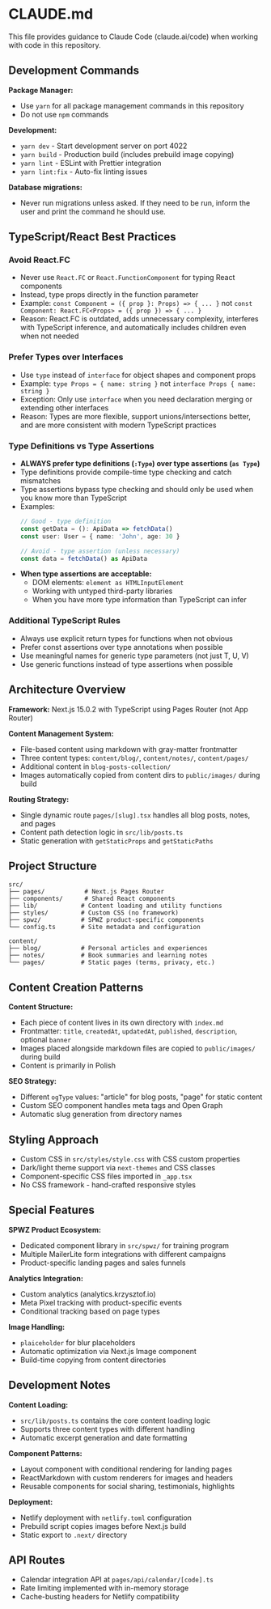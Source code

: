 # CLAUDE.md

This file provides guidance to Claude Code (claude.ai/code) when working with code in this repository.

## Development Commands

**Package Manager:**
- Use `yarn` for all package management commands in this repository
- Do not use `npm` commands

**Development:**
- `yarn dev` - Start development server on port 4022
- `yarn build` - Production build (includes prebuild image copying)
- `yarn lint` - ESLint with Prettier integration
- `yarn lint:fix` - Auto-fix linting issues

**Database migrations:**
- Never run migrations unless asked. If they need to be run, inform the user and print the command he should use.

## TypeScript/React Best Practices

### Avoid React.FC
- Never use `React.FC` or `React.FunctionComponent` for typing React components
- Instead, type props directly in the function parameter
- Example: `const Component = ({ prop }: Props) => { ... }` not `const Component: React.FC<Props> = ({ prop }) => { ... }`
- Reason: React.FC is outdated, adds unnecessary complexity, interferes with TypeScript inference, and automatically includes children even when not needed

### Prefer Types over Interfaces
- Use `type` instead of `interface` for object shapes and component props
- Example: `type Props = { name: string }` not `interface Props { name: string }`
- Exception: Only use `interface` when you need declaration merging or extending other interfaces
- Reason: Types are more flexible, support unions/intersections better, and are more consistent with modern TypeScript practices

### Type Definitions vs Type Assertions
- **ALWAYS prefer type definitions (`:Type`) over type assertions (`as Type`)**
- Type definitions provide compile-time type checking and catch mismatches
- Type assertions bypass type checking and should only be used when you know more than TypeScript
- Examples:
  ```typescript
  // Good - type definition
  const getData = (): ApiData => fetchData()
  const user: User = { name: 'John', age: 30 }
  
  // Avoid - type assertion (unless necessary)
  const data = fetchData() as ApiData
  ```
- **When type assertions are acceptable:**
  - DOM elements: `element as HTMLInputElement`
  - Working with untyped third-party libraries
  - When you have more type information than TypeScript can infer

### Additional TypeScript Rules
- Always use explicit return types for functions when not obvious
- Prefer const assertions over type annotations when possible
- Use meaningful names for generic type parameters (not just T, U, V)
- Use generic functions instead of type assertions when possible

## Architecture Overview

**Framework:** Next.js 15.0.2 with TypeScript using Pages Router (not App Router)

**Content Management System:**
- File-based content using markdown with gray-matter frontmatter
- Three content types: `content/blog/`, `content/notes/`, `content/pages/`
- Additional content in `blog-posts-collection/`
- Images automatically copied from content dirs to `public/images/` during build

**Routing Strategy:**
- Single dynamic route `pages/[slug].tsx` handles all blog posts, notes, and pages
- Content path detection logic in `src/lib/posts.ts`
- Static generation with `getStaticProps` and `getStaticPaths`

## Project Structure

```
src/
├── pages/           # Next.js Pages Router
├── components/      # Shared React components
├── lib/            # Content loading and utility functions
├── styles/         # Custom CSS (no framework)
├── spwz/           # SPWZ product-specific components
└── config.ts       # Site metadata and configuration

content/
├── blog/           # Personal articles and experiences  
├── notes/          # Book summaries and learning notes
└── pages/          # Static pages (terms, privacy, etc.)
```

## Content Creation Patterns

**Content Structure:**
- Each piece of content lives in its own directory with `index.md`
- Frontmatter: `title`, `createdAt`, `updatedAt`, `published`, `description`, optional `banner`
- Images placed alongside markdown files are copied to `public/images/` during build
- Content is primarily in Polish

**SEO Strategy:**
- Different `ogType` values: "article" for blog posts, "page" for static content
- Custom SEO component handles meta tags and Open Graph
- Automatic slug generation from directory names

## Styling Approach

- Custom CSS in `src/styles/style.css` with CSS custom properties
- Dark/light theme support via `next-themes` and CSS classes
- Component-specific CSS files imported in `_app.tsx`
- No CSS framework - hand-crafted responsive styles

## Special Features

**SPWZ Product Ecosystem:**
- Dedicated component library in `src/spwz/` for training program
- Multiple MailerLite form integrations with different campaigns
- Product-specific landing pages and sales funnels

**Analytics Integration:**
- Custom analytics (analytics.krzysztof.io)
- Meta Pixel tracking with product-specific events
- Conditional tracking based on page types

**Image Handling:**
- `plaiceholder` for blur placeholders
- Automatic optimization via Next.js Image component
- Build-time copying from content directories

## Development Notes

**Content Loading:**
- `src/lib/posts.ts` contains the core content loading logic
- Supports three content types with different handling
- Automatic excerpt generation and date formatting

**Component Patterns:**
- Layout component with conditional rendering for landing pages
- ReactMarkdown with custom renderers for images and headers
- Reusable components for social sharing, testimonials, highlights

**Deployment:**
- Netlify deployment with `netlify.toml` configuration
- Prebuild script copies images before Next.js build
- Static export to `.next/` directory

## API Routes

- Calendar integration API at `pages/api/calendar/[code].ts`
- Rate limiting implemented with in-memory storage
- Cache-busting headers for Netlify compatibility